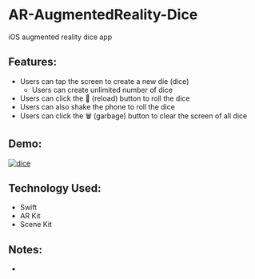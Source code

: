 # AR-AugmentedReality-Dice
iOS augmented reality dice app

## Features:
- Users can tap the screen to create a new die (dice)
  - Users can create unlimited number of dice
- Users can click the 🔄 (reload) button to roll the dice
- Users can also shake the phone to roll the dice
- Users can click the 🗑 (garbage) button to clear the screen of all dice

## Demo:
<a href="https://media.giphy.com/media/RlYXzeOpq7WdPhXv9l/giphy.gif"><img src="https://media.giphy.com/media/RlYXzeOpq7WdPhXv9l/giphy.gif" title="dice"/></a>

## Technology Used:
- Swift
- AR Kit
- Scene Kit

## Notes:
-
